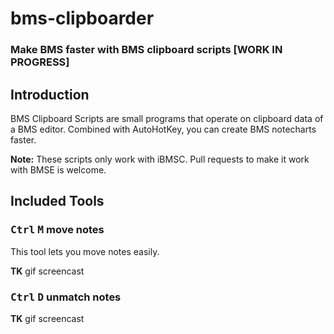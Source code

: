 # bms-clipboarder

### Make BMS faster with BMS clipboard scripts [WORK IN PROGRESS]


## Introduction

BMS Clipboard Scripts are small programs that operate on clipboard data of a BMS editor.
Combined with AutoHotKey, you can create BMS notecharts faster.

__Note:__ These scripts only work with iBMSC. Pull requests to make it work with BMSE is welcome.


## Included Tools

### <kbd>Ctrl</kbd> <kbd>M</kbd> move notes

This tool lets you move notes easily.

__TK__ gif screencast


### <kbd>Ctrl</kbd> <kbd>D</kbd> unmatch notes

__TK__ gif screencast
